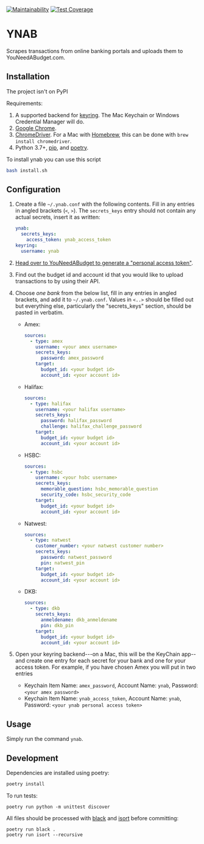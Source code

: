 [![Maintainability](https://api.codeclimate.com/v1/badges/fa519412528999781ee8/maintainability)](https://codeclimate.com/github/harrybiddle/ynab/maintainability)
[![Test Coverage](https://api.codeclimate.com/v1/badges/fa519412528999781ee8/test_coverage)](https://codeclimate.com/github/harrybiddle/ynab/test_coverage)

YNAB
====

Scrapes transactions from online banking portals and uploads them to YouNeedABudget.com.

Installation
------------

The project isn't on PyPI

Requirements:

1. A supported backend for [keyring](https://pypi.python.org/pypi/keyring). The Mac Keychain or Windows Credential Manager will do.
1. [Google Chrome](https://www.google.com/chrome).
1. [ChromeDriver](https://sites.google.com/a/chromium.org/chromedriver/). For a Mac with [Homebrew](https://brew.sh), this can be done with `brew install chromedriver`.
1. Python 3.7+, [pip](https://pip.pypa.io/en/stable/installing/), and [poetry](https://poetry.eustace.io/).

To install ynab you can use this script

```bash
bash install.sh
```

Configuration
-------------

1. Create a file `~/.ynab.conf` with the following contents. Fill in any entries in angled brackets (`<`, `>`).
   The `secrets_keys` entry should not contain any actual secrets, insert it as written:

   ```yml
   ynab:
     secrets_keys:
       access_token: ynab_access_token
   keyring:
     username: ynab
   ```

1. [Head over to YouNeedABudget to generate a "personal access token"](https://api.youneedabudget.com/#authentication-overview).

1. Find out the budget id and account id that you would like to upload transactions to by using their API.

2. Choose *one bank* from the below list, fill in any entries in angled brackets, and add it to `~/.ynab.conf`.
   Values in `<..>` should be filled out but everything else, particularly the "secrets_keys" section, should be pasted in verbatim.

   - Amex:
     ```yml
     sources:
       - type: amex
         username: <your amex username>
         secrets_keys:
           password: amex_password
         target:
           budget_id: <your budget id>
           account_id: <your account id>
     ```

   - Halifax:
     ```yml
     sources:
       - type: halifax
         username: <your halifax username>
         secrets_keys:
           password: halifax_password
           challenge: halifax_challenge_password
         target:
           budget_id: <your budget id>
           account_id: <your account id>
     ```

   - HSBC:
     ```yml
     sources:
       - type: hsbc
         username: <your hsbc username>
         secrets_keys:
           memorable_question: hsbc_memorable_question
           security_code: hsbc_security_code
         target:
           budget_id: <your budget id>
           account_id: <your account id>
      ```

   - Natwest:
     ```yml
     sources:
       - type: natwest
         customer_number: <your natwest customer number>
         secrets_keys:
           password: natwest_password
           pin: natwest_pin
         target:
           budget_id: <your budget id>
           account_id: <your account id>
     ```

   - DKB:
     ```yml
     sources:
       - type: dkb
         secrets_keys:
           anmeldename: dkb_anmeldename
           pin: dkb_pin
         target:
           budget_id: <your budget id>
           account_id: <your account id>
     ```

1. Open your keyring backend---on a Mac, this will be the KeyChain app--and create one entry for each secret for your bank and one for your access token.
   For example, if you have chosen Amex you will put in two entries

   - Keychain Item Name: `amex_password`, Account Name: `ynab`, Password: `<your amex password>`
   - Keychain Item Name: `ynab_access_token`, Account Name: `ynab`, Password: `<your ynab personal access token>`

Usage
-------------

Simply run the command `ynab`.

Development
-----------

Dependencies are installed using poetry:

```bash
poetry install
```

To run tests:

```
poetry run python -m unittest discover
```

All files should be processed with [black](https://black.readthedocs.io/en/stable/) and [isort](https://github.com/timothycrosley/isort) before committing:

```
poetry run black .
poetry run isort --recursive
```

